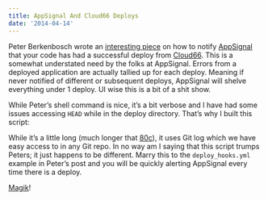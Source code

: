 ```yaml
---
title: AppSignal And Cloud66 Deploys
date: '2014-04-14'
---
```


Peter Berkenbosch wrote an [interesting piece][1] on how to notify [AppSignal][2] that your code has had a successful deploy from [Cloud66][3]. This is a somewhat understated need by the folks at AppSignal. Errors from a deployed application are actually tallied up for each deploy. Meaning if never notified of different or subsequent deploys, AppSignal will shelve everything under 1 deploy. UI wise this is a bit of a shit show.

While Peter’s shell command is nice, it’s a bit verbose and I have had some issues accessing `HEAD` while in the deploy directory. That’s why I built this script:

<script src="https://gist.github.com/braidn/10652341.js"></script>

While it’s a little long (much longer that [80c][4]), it uses Git log which we have easy access to in any Git repo. In no way am I saying that this script trumps Peters; it just happens to be different. Marry this to the `deploy_hooks.yml` example in Peter’s post and you will be quickly alerting AppSignal every time there is a deploy.

[Magik][5]!

[1]: http://peterberkenbosch.nl/appsignal-deploy-notification-with-cloud66-deploy-hook/
[2]: https://appsignal.com
[3]: https://www.cloud66.com
[4]: http://programmers.stackexchange.com/questions/148677/why-is-80-characters-the-standard-limit-for-code-width
[5]: https://gimmebar.com/view/502ea8eaaac4223116000014/big
